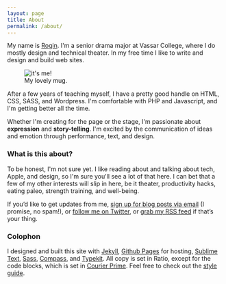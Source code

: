 ```yaml
---
layout: page
title: About
permalink: /about/
---
```


My name is [Rogin](http://twitter.com/RoginFarrer). I'm a senior drama major at Vassar College, where I do mostly design and technical theater. In my free time I like to write and design and build web sites.

<figure class="alignleft"><img class="about-photo" src="http://cdn.roginfarrer.com/rogin-avatar.jpg" alt="it's me!"  />
<figcaption>My lovely mug.</figcaption>
</figure>

After a few years of teaching myself, I have a pretty good handle on HTML, CSS, SASS, and Wordpress. I'm comfortable with PHP and Javascript, and I'm getting better all the time.

Whether I'm creating for the page or the stage, I'm passionate about **expression** and **story-telling**. I'm excited by the communication of ideas and emotion through performance, text, and design. 

### What is this about?

To be honest, I'm not sure yet. I like reading about and talking about tech, Apple, and design, so I'm sure you'll see a lot of that here. I can bet that a few of my other interests will slip in here, be it theater, productivity hacks, eating paleo, strength training, and well-being.

If you’d like to get updates from me, [sign up for blog posts via email]() (I promise, no spam!), or [follow me on Twitter](http://twitter.com/RoginFarrer), or [grab my RSS feed](/feed) if that’s your thing.

### Colophon

I designed and built this site with [Jekyll](http://jekyllrb.com), [Github Pages](http://github.com) for hosting, [Sublime Text](http://sublimetext.com), [Sass](http://sass-lang.com), [Compass](http://compass-style.org), and [Typekit](http://typekit.com). All copy is set in Ratio, except for the code blocks, which is set in [Courier Prime](http://quoteunquoteapps.com/courierprime/). Feel free to check out the [style guide](/styleguide).